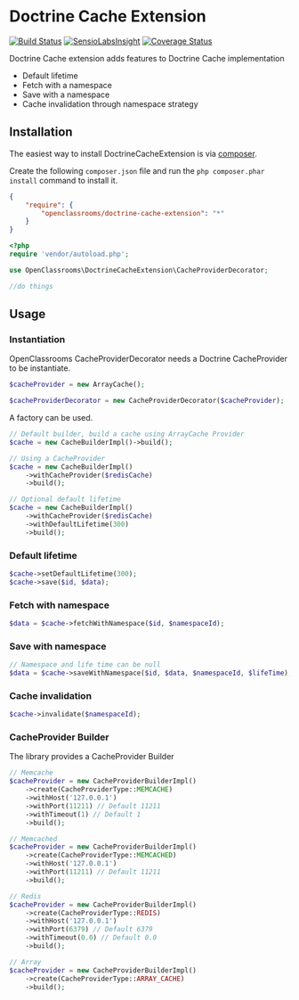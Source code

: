 # Doctrine Cache Extension
[![Build Status](https://travis-ci.org/OpenClassrooms/DoctrineCacheExtension.svg?branch=master)](https://travis-ci.org/OpenClassrooms/DoctrineCacheExtension)
[![SensioLabsInsight](https://insight.sensiolabs.com/projects/d595725d-9e23-4386-b0ba-444e1a118f60/mini.png)](https://insight.sensiolabs.com/projects/d595725d-9e23-4386-b0ba-444e1a118f60)
[![Coverage Status](https://coveralls.io/repos/OpenClassrooms/DoctrineCacheExtension/badge.svg?branch=master&service=github)](https://coveralls.io/github/OpenClassrooms/DoctrineCacheExtension?branch=master)

Doctrine Cache extension adds features to Doctrine Cache implementation
- Default lifetime
- Fetch with a namespace
- Save with a namespace
- Cache invalidation through namespace strategy

## Installation
The easiest way to install DoctrineCacheExtension is via [composer](http://getcomposer.org/).

Create the following `composer.json` file and run the `php composer.phar install` command to install it.

```json
{
    "require": {
        "openclassrooms/doctrine-cache-extension": "*"
    }
}
```
```php
<?php
require 'vendor/autoload.php';

use OpenClassrooms\DoctrineCacheExtension\CacheProviderDecorator;

//do things
```
<a name="install-nocomposer"/>

## Usage
### Instantiation
OpenClassrooms CacheProviderDecorator needs a Doctrine CacheProvider to be instantiate.
```php
$cacheProvider = new ArrayCache();

$cacheProviderDecorator = new CacheProviderDecorator($cacheProvider);
```

A factory can be used.
```php
// Default builder, build a cache using ArrayCache Provider
$cache = new CacheBuilderImpl()->build();

// Using a CacheProvider
$cache = new CacheBuilderImpl()
    ->withCacheProvider($redisCache)
    ->build();

// Optional default lifetime
$cache = new CacheBuilderImpl()
    ->withCacheProvider($redisCache)
    ->withDefaultLifetime(300)
    ->build();
```

### Default lifetime
```php
$cache->setDefaultLifetime(300);
$cache->save($id, $data);
```

### Fetch with namespace
```php
$data = $cache->fetchWithNamespace($id, $namespaceId);
```

### Save with namespace
```php
// Namespace and life time can be null
$data = $cache->saveWithNamespace($id, $data, $namespaceId, $lifeTime);
```

### Cache invalidation
```php
$cache->invalidate($namespaceId);
```
### CacheProvider Builder
The library provides a CacheProvider Builder

```php
// Memcache
$cacheProvider = new CacheProviderBuilderImpl()
    ->create(CacheProviderType::MEMCACHE)
    ->withHost('127.0.0.1')
    ->withPort(11211) // Default 11211
    ->withTimeout(1) // Default 1
    ->build();

// Memcached
$cacheProvider = new CacheProviderBuilderImpl()
    ->create(CacheProviderType::MEMCACHED)
    ->withHost('127.0.0.1')
    ->withPort(11211) // Default 11211
    ->build();

// Redis
$cacheProvider = new CacheProviderBuilderImpl()
    ->create(CacheProviderType::REDIS)
    ->withHost('127.0.0.1')
    ->withPort(6379) // Default 6379
    ->withTimeout(0.0) // Default 0.0
    ->build();

// Array
$cacheProvider = new CacheProviderBuilderImpl()
    ->create(CacheProviderType::ARRAY_CACHE)
    ->build();

```
